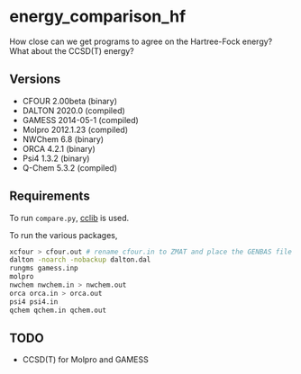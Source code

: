 # energy_comparison_hf

How close can we get programs to agree on the Hartree-Fock energy? What about the CCSD(T) energy?

## Versions

* CFOUR 2.00beta (binary)
* DALTON 2020.0 (compiled)
* GAMESS 2014-05-1 (compiled)
* Molpro 2012.1.23 (compiled)
* NWChem 6.8 (binary)
* ORCA 4.2.1 (binary)
* Psi4 1.3.2 (binary)
* Q-Chem 5.3.2 (compiled)

## Requirements

To run `compare.py`, [cclib](https://github.com/cclib/cclib) is used.

To run the various packages,

``` bash
xcfour > cfour.out # rename cfour.in to ZMAT and place the GENBAS file in the same directory
dalton -noarch -nobackup dalton.dal
rungms gamess.inp
molpro
nwchem nwchem.in > nwchem.out
orca orca.in > orca.out
psi4 psi4.in
qchem qchem.in qchem.out
```

## TODO

- CCSD(T) for Molpro and GAMESS
